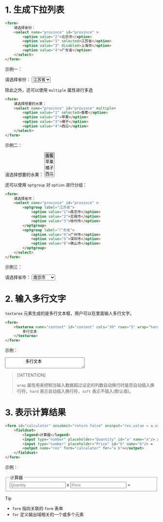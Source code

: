 # 1. 生成下拉列表

```html
<form>
    请选择省份：
    <select name="province" id="province" >
        <option value="2">北京市</option>
        <option value="1" selected>江苏省</option>
        <option value="3" disabled>上海市</option>
        <option value="4">广东省</option>
    </select>
</form>
```

示例一：

<form>
    请选择省份：
    <select name="province" id="province" >
        <option value="2">北京市</option>
        <option value="1" selected>江苏省</option>
        <option value="3" disabled>上海市</option>
        <option value="4">广东省</option>
    </select>
</form>

除此之外，还可以使用 `multiple` 属性进行多选

```html
<form>
    请选择想要的水果：
    <select name="province" id="province" multiple>
        <option value="1" selected>香蕉</option>
        <option value="2">苹果</option>
        <option value="3">橘子</option>
        <option value="4">西瓜</option>
    </select>
</form>
```

示例二：

<form>
    请选择想要的水果：
    <select name="province" id="province" multiple>
        <option value="1" selected>香蕉</option>
        <option value="2">苹果</option>
        <option value="3" >橘子</option>
        <option value="4">西瓜</option>
    </select>
</form>

还可以使用 `optgroup` 对 `option` 进行分组：

```html
<form>
    请选择省市：
    <select name="province" id="province" >
        <optgroup label="江苏省">
            <option value="1">南京市</option>
            <option value="2">无锡市</option>
            <option value="3">徐州市</option>
        </optgroup>
        <optgroup label="广东省">
            <option value="4">广州市</option>
            <option value="5">深圳市</option>
            <option value="6">佛山市</option>
        </optgroup>
    </select>
</form>
```

示例三：

<form>
    请选择省市：
    <select name="province" id="province" >
        <optgroup label="江苏省">
            <option value="1">南京市</option>
            <option value="2">无锡市</option>
            <option value="3">徐州市</option>
        </optgroup>
        <optgroup label="广东省">
            <option value="4">广州市</option>
            <option value="5">深圳市</option>
            <option value="6">佛山市</option>
        </optgroup>
    </select>
</form>

# 2. 输入多行文字

`textarea` 元素生成的是多行文本框，用户可以在里面输人多行文字。

```html
<form>
    <textarea name="content" id="content" cols="30" rows="5" wrap="hard">
    	多行文本
    </textarea>
</form>
```

示例：

<form>
    <textarea name="content" id="content" cols="30" rows="2" wrap="hard">
    	多行文本
    </textarea>
</form>

> [!ATTENTION]
>
> `wrap` 属性用来控制当输入数据超过设定的列数自动换行时是否自动插入换行符，`hard` 表示自动插入换行符，`soft` 表示不插入(默认值)。

# 3. 表示计算结果

```html
<form id="calculator" onsubmit="return false" oninput="res.value = a.valueAsNumber * b.valueAsNumber">
    <fieldset>
        <legend>计算器</legend>
        <input type="number" placeholder="Quantity" id="a" name="a"/> x
        <input type="number" placeholder="Price" id="b" name="b"/> =
        <output name="res" form="calculator" for="a b"></output>
    </fieldset>
</form>
```

示例：

<form id="calculator" onsubmit="return false" oninput="res.value = a.valueAsNumber * b.valueAsNumber">
    <fieldset>
        <legend>计算器</legend>
        <input type="number" placeholder="Quantity" id="a" name="a"/> x
        <input type="number" placeholder="Price" id="b" name="b"/> =
        <output name="res" form="calculator" for="a b"></output>
    </fieldset>
</form>

> [!TIP]
>
> - `form` 指向关联的 `form` 表单
> - `for` 定义输出域相关的一个或多个元素

